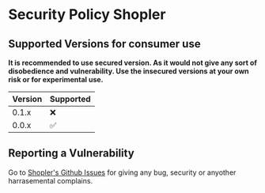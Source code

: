 # Security Policy Shopler

## Supported Versions for consumer use

**It is recommended to use secured version. As it would not give any sort of disobedience and vulnerability. Use the insecured versions at your own risk or for experimental use.** 

| Version | Supported          |
| ------- | ------------------ |
| 0.1.x   | :x:                |
| 0.0.x   | :white_check_mark:                |

## Reporting a Vulnerability

Go to [Shopler's Github Issues](https://github.com/KRTirtho/Shopler/issues) for giving any bug, security or anyother harrasemental complains. 
